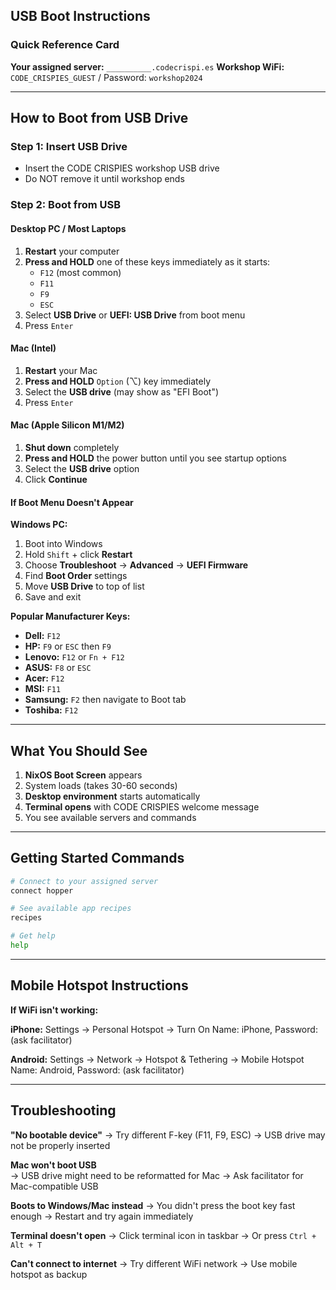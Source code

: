 ## USB Boot Instructions

### Quick Reference Card

**Your assigned server:** `__________.codecrispi.es`
**Workshop WiFi:** `CODE_CRISPIES_GUEST` / Password: `workshop2024`

---

## How to Boot from USB Drive

### Step 1: Insert USB Drive
- Insert the CODE CRISPIES workshop USB drive
- Do NOT remove it until workshop ends

### Step 2: Boot from USB

#### Desktop PC / Most Laptops
1. **Restart** your computer
2. **Press and HOLD** one of these keys immediately as it starts:
   - `F12` (most common)
   - `F11` 
   - `F9`
   - `ESC`
3. Select **USB Drive** or **UEFI: USB Drive** from boot menu
4. Press `Enter`

#### Mac (Intel)
1. **Restart** your Mac
2. **Press and HOLD** `Option` (⌥) key immediately
3. Select the **USB drive** (may show as "EFI Boot")
4. Press `Enter`

#### Mac (Apple Silicon M1/M2)
1. **Shut down** completely
2. **Press and HOLD** the power button until you see startup options
3. Select the **USB drive** option
4. Click **Continue**

#### If Boot Menu Doesn't Appear

**Windows PC:**
1. Boot into Windows
2. Hold `Shift` + click **Restart**
3. Choose **Troubleshoot** → **Advanced** → **UEFI Firmware**
4. Find **Boot Order** settings
5. Move **USB Drive** to top of list
6. Save and exit

**Popular Manufacturer Keys:**
- **Dell:** `F12`
- **HP:** `F9` or `ESC` then `F9`
- **Lenovo:** `F12` or `Fn + F12`
- **ASUS:** `F8` or `ESC`
- **Acer:** `F12`
- **MSI:** `F11`
- **Samsung:** `F2` then navigate to Boot tab
- **Toshiba:** `F12`

---

## What You Should See

1. **NixOS Boot Screen** appears
2. System loads (takes 30-60 seconds)
3. **Desktop environment** starts automatically
4. **Terminal opens** with CODE CRISPIES welcome message
5. You see available servers and commands

---

## Getting Started Commands

```bash
# Connect to your assigned server
connect hopper

# See available app recipes  
recipes

# Get help
help
```

---

## Mobile Hotspot Instructions
**If WiFi isn't working:**

**iPhone:**
Settings → Personal Hotspot → Turn On
Name: iPhone, Password: (ask facilitator)

**Android:**
Settings → Network → Hotspot & Tethering → Mobile Hotspot
Name: Android, Password: (ask facilitator)

---

## Troubleshooting

**"No bootable device"**
→ Try different F-key (F11, F9, ESC)
→ USB drive may not be properly inserted

**Mac won't boot USB**  
→ USB drive might need to be reformatted for Mac
→ Ask facilitator for Mac-compatible USB

**Boots to Windows/Mac instead**
→ You didn't press the boot key fast enough
→ Restart and try again immediately

**Terminal doesn't open**
→ Click terminal icon in taskbar
→ Or press `Ctrl + Alt + T`

**Can't connect to internet**
→ Try different WiFi network
→ Use mobile hotspot as backup
